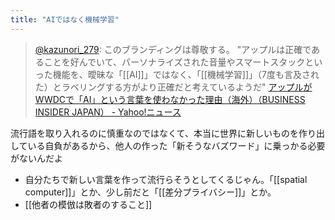 ```yaml
---
title: "AIではなく機械学習"
---
```


> [@kazunori_279](https://twitter.com/kazunori_279/status/1666991583546466304?s=20): このブランディングは尊敬する。 "アップルは正確であることを好んでいて、パーソナライズされた音量やスマートスタックといった機能を、曖昧な「[[AI]]」ではなく、「[[機械学習]]」（7度も言及された）とラベリングする方がより正確だと考えているようだ" [アップルがWWDCで「AI」という言葉を使わなかった理由（海外）（BUSINESS INSIDER JAPAN） - Yahoo!ニュース](https://news.yahoo.co.jp/articles/e0347820270e0fdc61eb9adf3abefd778136ae3f)

流行語を取り入れるのに慎重なのではなくて、本当に世界に新しいものを作り出している自負があるから、他人の作った「新そうなバズワード」に乗っかる必要がないんだよ
- 自分たちで新しい言葉を作って流行らそうとしてくるじゃん。「[[spatial computer]]」とか、少し前だと「[[差分プライバシー]]」とか。
- [[他者の模倣は敗者のすること]]

